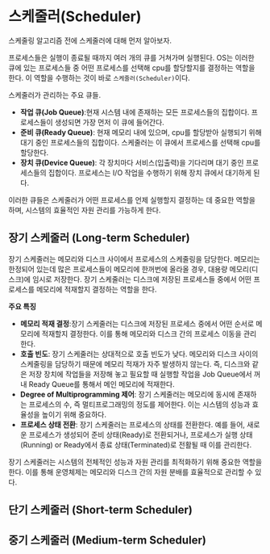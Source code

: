 # 스케줄러(Scheduler)

스케줄링 알고리즘 전에 스케줄러에 대해 먼저 알아보자.

프로세스들은 실행이 종료될 때까지 여러 개의 큐를 거쳐가며 실행된다. OS는 이러한 큐에 있는 프로세스들 중 어떤 프로세스를 선택해 cpu를 할당할지를 결정하는 역할을 한다. 이 역할을 수행하는 것이 바로 `스케줄러(Scheduler)`이다.

스케줄러가 관리하는 주요 큐들.

- **작업 큐(Job Queue)**:현재 시스템 내에 존재하는 모든 프로세스들의 집합이다. 프로세스들이 생성되면 가장 먼저 이 큐에 들어간다.
- **준비 큐(Ready Queue)**: 현재 메모리 내에 있으며, cpu를 할당받아 실행되기 위해 대기 중인 프로세스들의 집합이다. 스케줄러는 이 큐에서 프로세스를 선택해 cpu를 할당한다.
- **장치 큐(Device Queue)**: 각 장치마다 서비스(입출력)을 기다리며 대기 중인 프로세스들의 집합이다. 프로세스는 I/O 작업을 수행하기 위해 장치 큐에서 대기하게 된다.

이러한 큐들은 스케줄러가 어떤 프로세스를 언제 실행할지 결정하는 데 중요한 역할을 하며, 시스템의 효율적인 자원 관리를 가능하게 한다.

## 장기 스케줄러 (Long-term Scheduler)

장기 스케줄러는 메모리와 디스크 사이에서 프로세스의 스케줄링을 담당한다. 메모리는 한정되어 있는데 많은 프로세스들이 메모리에 한꺼번에 올라올 경우, 대용량 메모리(디스크)에 임시로 저장한다. 장기 스케줄러는 디스크에 저장된 프로세스들 중에서 어떤 프로세스를 메모리에 적재할지 결정하는 역할을 한다.

**주요 특징**

- **메모리 적재 결정**:장기 스케줄러는 디스크에 저장된 프로세스 중에서 어떤 순서로 메모리에 적재할지 결정한다. 이를 통해 메모리와 디스크 간의 프로세스 이동을 관리한다.
- **호출 빈도**: 장기 스케줄러는 상대적으로 호출 빈도가 낮다. 메모리와 디스크 사이의 스케줄링을 담당하기 때문에 메모리 적재가 자주 발생하지 않는다. 즉, 디스크와 같은 저장 장치에 작업들을 저장해 놓고 필요할 때 실행할 작업을 Job Queue에서 꺼내 Ready Queue를 통해서 메인 메모리에 적재한다.
- **Degree of Multiprogramming 제어**: 장기 스케줄러는 메모리에 동시에 존재하는 프로세스의 수, 즉 멀티프로그래밍의 정도를 제어한다. 이는 시스템의 성능과 효율성을 높이기 위해 중요하다.
- **프로세스 상태 전환**: 장기 스케줄러는 프로세스의 상태를 전환한다. 예를 들어, 새로운 프로세스가 생성되어 준비 상태(Ready)로 전환되거나, 프로세스가 실행 상태(Running) or Ready에서 종료 상태(Terminated)로 전활될 때 이를 관리한다.

장기 스케줄러는 시스템의 전체적인 성능과 자원 관리를 최적화하기 위해 중요한 역할을 한다. 이를 통해 운영체제는 메모리와 디스크 간의 자원 분배를 효율적으로 관리할 수 있다.

## 단기 스케줄러 (Short-term Scheduler)

## 중기 스케줄러 (Medium-term Scheduler)
